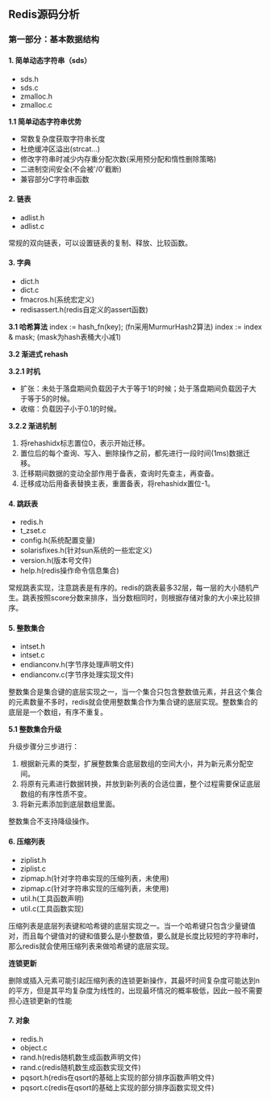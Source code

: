 ## Redis源码分析


### 第一部分：基本数据结构


#### 1. 简单动态字符串（sds）

- sds.h
- sds.c
- zmalloc.h
- zmalloc.c

**1.1 简单动态字符串优势**

- 常数复杂度获取字符串长度
- 杜绝缓冲区溢出(strcat...)
- 修改字符串时减少内存重分配次数(采用预分配和惰性删除策略)
- 二进制空间安全(不会被'/0'截断)
- 兼容部分C字符串函数


#### 2. 链表

- adlist.h
- adlist.c

常规的双向链表，可以设置链表的复制、释放、比较函数。


#### 3. 字典

- dict.h
- dict.c
- fmacros.h(系统宏定义)
- redisassert.h(redis自定义的assert函数)

**3.1 哈希算法**
index := hash_fn(key); (fn采用MurmurHash2算法)
index := index & mask; (mask为hash表桶大小减1)

**3.2 渐进式 rehash**

**3.2.1 时机**

- 扩张：未处于落盘期间负载因子大于等于1的时候；处于落盘期间负载因子大于等于5的时候。
- 收缩：负载因子小于0.1的时候。

**3.2.2 渐进机制**

1.  将rehashidx标志置位0，表示开始迁移。
2.  置位后的每个查询、写入、删除操作之前，都先进行一段时间(1ms)数据迁移。
3.  迁移期间数据的变动全部作用于备表，查询时先查主，再查备。
4.  迁移成功后用备表替换主表，重置备表，将rehashidx置位-1。


#### 4. 跳跃表

- redis.h
- t_zset.c
- config.h(系统配置变量)
- solarisfixes.h(针对sun系统的一些宏定义)
- version.h(版本号文件)
- help.h(redis操作命令信息集合)

常规跳表实现，注意跳表是有序的。redis的跳表最多32层，每一层的大小随机产生。跳表按照score分数来排序，当分数相同时，则根据存储对象的大小来比较排序。


#### 5. 整数集合

- intset.h
- intset.c
- endianconv.h(字节序处理声明文件)
- endianconv.c(字节序处理实现文件)

整数集合是集合键的底层实现之一，当一个集合只包含整数值元素，并且这个集合的元素数量不多时，redis就会使用整数集合作为集合键的底层实现。整数集合的底层是一个数组，有序不重复。

**5.1 整数集合升级**

升级步骤分三步进行：

1. 根据新元素的类型，扩展整数集合底层数组的空间大小，并为新元素分配空间。
2. 将原有元素进行数据转换，并放到新列表的合适位置，整个过程需要保证底层数组的有序性质不变。
3. 将新元素添加到底层数组里面。

整数集合不支持降级操作。


#### 6. 压缩列表

- ziplist.h
- ziplist.c
- zipmap.h(针对字符串实现的压缩列表，未使用)
- zipmap.c(针对字符串实现的压缩列表，未使用)
- util.h(工具函数声明)
- util.c(工具函数实现)

压缩列表是底层列表键和哈希键的底层实现之一。当一个哈希键只包含少量键值对，而且每个键值对的键和值要么是小整数值，要么就是长度比较短的字符串时，那么redis就会使用压缩列表来做哈希键的底层实现。

**连锁更新**

删除或插入元素可能引起压缩列表的连锁更新操作，其最坏时间复杂度可能达到n的平方，但是其平均复杂度为线性的，出现最坏情况的概率极低，因此一般不需要担心连锁更新的性能


#### 7. 对象

- redis.h
- object.c
- rand.h(redis随机数生成函数声明文件)
- rand.c(redis随机数生成函数实现文件)
- pqsort.h(redis在qsort的基础上实现的部分排序函数声明文件)
- pqsort.c(redis在qsort的基础上实现的部分排序函数实现文件)
